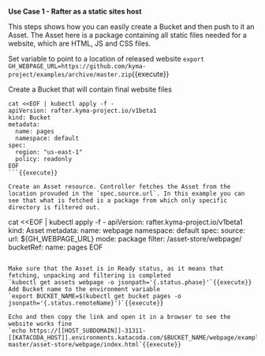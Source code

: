 **Use Case 1 - Rafter as a static sites host**

This steps shows how you can easily create a Bucket and then push to it an Asset. The Asset here is a package containing all static files needed for a website, which are HTML, JS and CSS files.

Set variable to point to a location of released website
`export GH_WEBPAGE_URL=https://github.com/kyma-project/examples/archive/master.zip`{{execute}}

Create a Bucket that will contain final website files
```
cat <<EOF | kubectl apply -f -
apiVersion: rafter.kyma-project.io/v1beta1
kind: Bucket
metadata:
  name: pages
  namespace: default
spec:
  region: "us-east-1"
  policy: readonly
EOF
```{{execute}}

Create an Asset resource. Controller fetches the Asset from the location provuded in the `spec.source.url`. In this example you can see that what is fetched is a package from which only specific directory is filtered out.
```
cat <<EOF | kubectl apply -f -
apiVersion: rafter.kyma-project.io/v1beta1
kind: Asset
metadata:
  name: webpage
  namespace: default
spec:
  source:
    url: ${GH_WEBPAGE_URL}
    mode: package
    filter: /asset-store/webpage/
  bucketRef:
    name: pages
EOF
```{{execute}}

Make sure that the Asset is in Ready status, as it means that fetching, unpacking and filtering is completed
`kubectl get assets webpage -o jsonpath='{.status.phase}'`{{execute}}
Add Bucket name to the environment variable
`export BUCKET_NAME=$(kubectl get bucket pages -o jsonpath='{.status.remoteName}')`{{execute}}

Echo and then copy the link and open it in a browser to see the website works fine
`echo https://[[HOST_SUBDOMAIN]]-31311-[[KATACODA_HOST]].environments.katacoda.com/$BUCKET_NAME/webpage/examples-master/asset-store/webpage/index.html`{{execute}}